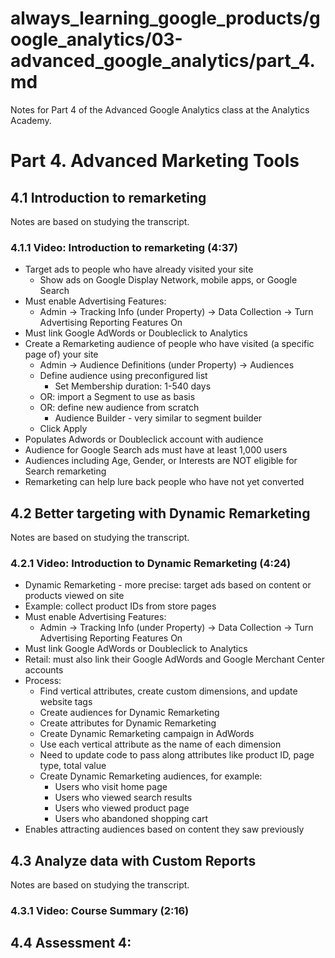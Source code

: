 # always_learning_google_products/google_analytics/03-advanced_google_analytics/part_4.md

Notes for Part 4 of the Advanced Google Analytics class at the Analytics Academy.

# Part 4. Advanced Marketing Tools

## 4.1 Introduction to remarketing

Notes are based on studying the transcript.

### 4.1.1 Video: Introduction to remarketing (4:37)

- Target ads to people who have already visited your site
  - Show ads on Google Display Network, mobile apps, or Google Search
- Must enable Advertising Features:
  - Admin -> Tracking Info (under Property) -> Data Collection -> Turn Advertising Reporting Features On
- Must link Google AdWords or Doubleclick to Analytics
- Create a Remarketing audience of people who have visited (a specific page of) your site
  - Admin -> Audience Definitions (under Property) -> Audiences
  - Define audience using preconfigured list
    - Set Membership duration: 1-540 days
  - OR: import a Segment to use as basis
  - OR: define new audience from scratch
    - Audience Builder - very similar to segment builder
  - Click Apply
- Populates Adwords or Doubleclick account with audience
- Audience for Google Search ads must have at least 1,000 users
- Audiences including Age, Gender, or Interests are NOT eligible for Search remarketing
- Remarketing can help lure back people who have not yet converted

## 4.2 Better targeting with Dynamic Remarketing

Notes are based on studying the transcript.

### 4.2.1 Video: Introduction to Dynamic Remarketing (4:24)

- Dynamic Remarketing - more precise: target ads based on content or products viewed on site
- Example: collect product IDs from store pages
- Must enable Advertising Features:
  - Admin -> Tracking Info (under Property) -> Data Collection -> Turn Advertising Reporting Features On
- Must link Google AdWords or Doubleclick to Analytics
- Retail: must also link their Google AdWords and Google Merchant Center accounts
- Process:
  - Find vertical attributes, create custom dimensions, and update website tags
  - Create audiences for Dynamic Remarketing
  - Create attributes for Dynamic Remarketing
  - Create Dynamic Remarketing campaign in AdWords
  - Use each vertical attribute as the name of each dimension
  - Need to update code to pass along attributes like product ID, page type, total value
  - Create Dynamic Remarketing audiences, for example:
    - Users who visit home page
    - Users who viewed search results
    - Users who viewed product page
    - Users who abandoned shopping cart
- Enables attracting audiences based on content they saw previously

## 4.3 Analyze data with Custom Reports

Notes are based on studying the transcript.

### 4.3.1 Video: Course Summary (2:16)



## 4.4 Assessment 4:

